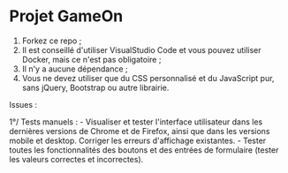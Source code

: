 # Projet GameOn
1. Forkez ce repo ;
2. Il est conseillé d'utiliser VisualStudio Code et vous pouvez utiliser Docker, mais ce n'est pas obligatoire ;
3. Il n'y a aucune dépendance ;
4. Vous ne devez utiliser que du CSS personnalisé et du JavaScript pur, sans jQuery, Bootstrap ou autre librairie.


Issues : 

1°/ Tests manuels : 
    - Visualiser et tester l'interface utilisateur dans les dernières versions de Chrome et de Firefox, ainsi que dans les versions mobile et desktop. Corriger les erreurs d'affichage existantes.
    - Tester toutes les fonctionnalités des boutons et des entrées de formulaire (tester les valeurs correctes et incorrectes).

<!-- 2°/ Ajouter confirmation quand envoi réussi :
    - Après une validation réussie, inclure un message de confirmation de la soumission réussie pour l'utilisateur (ex. "Merci ! Votre réservation a été reçue."). -->

<!-- 3°/ Ajouter validation ou messages d'erreur :
    - Des messages d'erreur spécifiques doivent apparaître sous l'entrée qui n'est pas correcte. Les messages d'erreur doivent s'afficher sous le champ de saisie associé. Exemples :
        · "Veuillez entrer 2 caractères ou plus pour le champ du nom."
        · "Vous devez choisir une option."
        · "Vous devez vérifier que vous acceptez les termes et conditions."
        · "Vous devez entrer votre date de naissance." -->

<!-- 4°/ Implémenter entrées du formulaire :
    - (1) Lier les labels aux entrées dans le HTML en utilisant les attributs "for" et "id" dans le code existant. Corriger le code HTML quand nécessaire.
    - (2) Utiliser du JavaScript pur (pas de jQuery) pour terminer le formulaire :
        · Le formulaire doit être valide quand l'utilisateur clique sur "Submit"
        · Les données doivent être saisies correctement :
        · (1) Le champ Prénom a un minimum de 2 caractères / n'est pas vide.
        · (2) Le champ du nom de famille a un minimum de 2 caractères / n'est pas vide.
        · (3) L'adresse électronique est valide.
        · (4) Pour le nombre de concours, une valeur numérique est saisie.
        · (5) Un bouton radio est sélectionné.
        · (6) La case des conditions générales est cochée, l'autre case est facultative / peut être laissée       décochée.
        · Conserver les données du formulaire (ne pas effacer le formulaire) lorsqu'il ne passe pas la validation. -->

<!-- 5° / TODO : fermer la modale :
    - Ajouter la fonctionnalité au bouton (x). -->